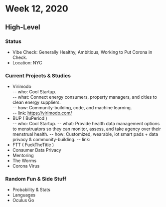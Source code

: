 # Week 12, 2020
## High-Level
### Status
- Vibe Check: Generally Healthy, Ambitious, Working to Put Corona in Check.
- Location: NYC
### Current Projects & Studies
- Virimodo  
-- who: Cool Startup.  
-- what: Connect energy consumers, property managers, and cities to clean energy suppliers.  
-- how: Community-building, code, and machine learning.  
-- link: https://virimodo.com/  
- BUP ( BuPeriod )  
-- who: Cool Startup.
-- what:  Provide health data management options to menstruators so they can monitor, assess, and take agency over their menstrual health.
-- how:  Customized, wearable, iot smart pads + data privacy & community-building.
-- link:  
- FTT ( FuckTheTitle )
- Consumer Data Privacy
- Mentoring
- The Worms
- Corona Virus
### Random Fun & Side Stuff
- Probability & Stats
- Languages
- Oculus Go
